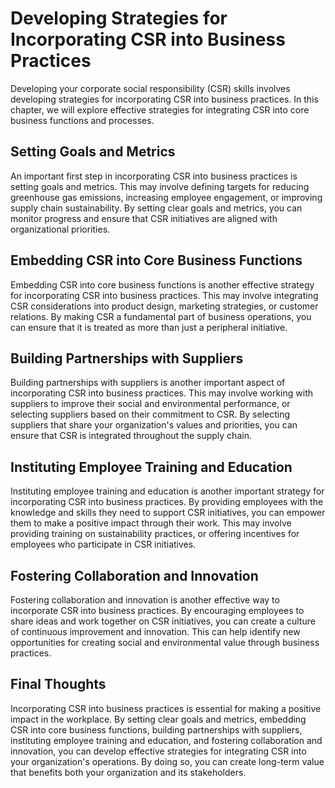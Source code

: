 Developing Strategies for Incorporating CSR into Business Practices
==========================================================================================================

Developing your corporate social responsibility (CSR) skills involves developing strategies for incorporating CSR into business practices. In this chapter, we will explore effective strategies for integrating CSR into core business functions and processes.

Setting Goals and Metrics
-------------------------

An important first step in incorporating CSR into business practices is setting goals and metrics. This may involve defining targets for reducing greenhouse gas emissions, increasing employee engagement, or improving supply chain sustainability. By setting clear goals and metrics, you can monitor progress and ensure that CSR initiatives are aligned with organizational priorities.

Embedding CSR into Core Business Functions
------------------------------------------

Embedding CSR into core business functions is another effective strategy for incorporating CSR into business practices. This may involve integrating CSR considerations into product design, marketing strategies, or customer relations. By making CSR a fundamental part of business operations, you can ensure that it is treated as more than just a peripheral initiative.

Building Partnerships with Suppliers
------------------------------------

Building partnerships with suppliers is another important aspect of incorporating CSR into business practices. This may involve working with suppliers to improve their social and environmental performance, or selecting suppliers based on their commitment to CSR. By selecting suppliers that share your organization's values and priorities, you can ensure that CSR is integrated throughout the supply chain.

Instituting Employee Training and Education
-------------------------------------------

Instituting employee training and education is another important strategy for incorporating CSR into business practices. By providing employees with the knowledge and skills they need to support CSR initiatives, you can empower them to make a positive impact through their work. This may involve providing training on sustainability practices, or offering incentives for employees who participate in CSR initiatives.

Fostering Collaboration and Innovation
--------------------------------------

Fostering collaboration and innovation is another effective way to incorporate CSR into business practices. By encouraging employees to share ideas and work together on CSR initiatives, you can create a culture of continuous improvement and innovation. This can help identify new opportunities for creating social and environmental value through business practices.

Final Thoughts
--------------

Incorporating CSR into business practices is essential for making a positive impact in the workplace. By setting clear goals and metrics, embedding CSR into core business functions, building partnerships with suppliers, instituting employee training and education, and fostering collaboration and innovation, you can develop effective strategies for integrating CSR into your organization's operations. By doing so, you can create long-term value that benefits both your organization and its stakeholders.
